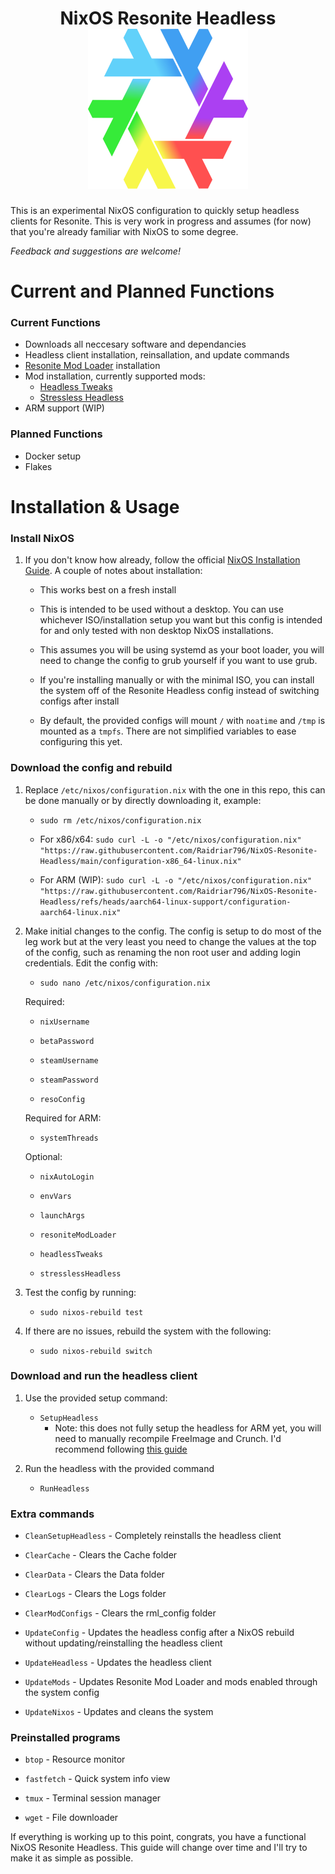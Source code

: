 <h1 align="center">
	<logo>
        NixOS Resonite Headless
        <br>
		<img src="./Logo/nix-resoflake.svg" width="256" height="256">
	</logo>
</h1>

This is an experimental NixOS configuration to quickly setup headless clients for Resonite. This is very work in progress and assumes (for now) that you're already familiar with NixOS to some degree.

*Feedback and suggestions are welcome!*

# Current and Planned Functions

### Current Functions
- Downloads all neccesary software and dependancies
- Headless client installation, reinsallation, and update commands
- [Resonite Mod Loader](<https://github.com/resonite-modding-group/resonitemodloader>) installation
- Mod installation, currently supported mods:
  - [Headless Tweaks](<https://github.com/New-Project-Final-Final-WIP/HeadlessTweaks>)
  - [Stressless Headless](<https://github.com/Raidriar796/StresslessHeadless>)
- ARM support (WIP)  

### Planned Functions
- Docker setup
- Flakes

# Installation & Usage

### Install NixOS
1. If you don't know how already, follow the official [NixOS Installation Guide](<https://nixos.wiki/wiki/NixOS_Installation_Guide>). A couple of notes about installation:

   - This works best on a fresh install

   - This is intended to be used without a desktop. You can use whichever ISO/installation setup you want but this config is intended for and only tested with non desktop NixOS installations.

   - This assumes you will be using systemd as your boot loader, you will need to change the config to grub yourself if you want to use grub.

   - If you're installing manually or with the minimal ISO, you can install the system off of the Resonite Headless config instead of switching configs after install

   - By default, the provided configs will mount `/` with `noatime` and `/tmp` is mounted as a `tmpfs`. There are not simplified variables to ease configuring this yet.

### Download the config and rebuild
1. Replace `/etc/nixos/configuration.nix` with the one in this repo, this can be done manually or by directly downloading it, example:

   - `sudo rm /etc/nixos/configuration.nix`

   - For x86/x64: `sudo curl -L -o "/etc/nixos/configuration.nix" "https://raw.githubusercontent.com/Raidriar796/NixOS-Resonite-Headless/main/configuration-x86_64-linux.nix"`

   - For ARM (WIP): `sudo curl -L -o "/etc/nixos/configuration.nix" "https://raw.githubusercontent.com/Raidriar796/NixOS-Resonite-Headless/refs/heads/aarch64-linux-support/configuration-aarch64-linux.nix"`

2. Make initial changes to the config. The config is setup to do most of the leg work but at the very least you need to change the values at the top of the config, such as renaming the non root user and adding login credentials. Edit the config with:

   - `sudo nano /etc/nixos/configuration.nix`

   Required:

   - `nixUsername`

   - `betaPassword`

   - `steamUsername`

   - `steamPassword`

   - `resoConfig`

   Required for ARM:
   
   - `systemThreads`

   Optional:

   - `nixAutoLogin`

   - `envVars`

   - `launchArgs`

   - `resoniteModLoader`

   - `headlessTweaks`

   - `stresslessHeadless`

3. Test the config by running:
   - `sudo nixos-rebuild test`

4. If there are no issues, rebuild the system with the following:
   - `sudo nixos-rebuild switch`

### Download and run the headless client

1. Use the provided setup command:
   - `SetupHeadless`
     - Note: this does not fully setup the headless for ARM yet, you will need to manually recompile FreeImage and Crunch. I'd recommend following [this guide](<https://github.com/BlueCyro/Resonite-Headless-on-ARM-instructions>)

2. Run the headless with the provided command
   - `RunHeadless`

### Extra commands

- `CleanSetupHeadless` - Completely reinstalls the headless client

- `ClearCache` - Clears the Cache folder

- `ClearData` - Clears the Data folder

- `ClearLogs` - Clears the Logs folder

- `ClearModConfigs` - Clears the rml_config folder

- `UpdateConfig` - Updates the headless config after a NixOS rebuild without updating/reinstalling the headless client

- `UpdateHeadless` - Updates the headless client

- `UpdateMods` - Updates Resonite Mod Loader and mods enabled through the system config

- `UpdateNixos` - Updates and cleans the system

### Preinstalled programs

- `btop` - Resource monitor

- `fastfetch` - Quick system info view

- `tmux` - Terminal session manager

- `wget` - File downloader

If everything is working up to this point, congrats, you have a functional NixOS Resonite Headless. This guide will change over time and I'll try to make it as simple as possible.
